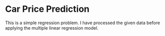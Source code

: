 # Car Price Prediction

This is a simple regression problem. I have processed the given data before applying the multiple linear regression model.
